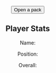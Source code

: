 <html>
<head>
    <title>Pack Opening</title>
</head>
<style>
    body {
        background-image: url('https://i.ytimg.com/vi/vpjWI1e0Mbk/maxresdefault.jpg');
        background-size: cover;
        background-repeat: no-repeat;
        text-align: center;
    }
</style>
<body>
    <button id="open-pack-button">Open a pack</button>
    <div>
        <h2>Player Stats</h2>
        <p>Name: <span id="player-name"></span></p>
        <p>Position: <span id="player-position"></span></p>
        <p>Overall: <span id="player-overall"></span></p>
        <!-- Add more player attributes here -->
    </div>
    <script>
        // Function to request data from the backend
        function openPack() {
            fetch('/api/open_pack')  // Replace '/api/open_pack' with the actual endpoint on your Flask server
                .then(response => response.json())
                .then(data => {
                    // Process and display the data in your HTML
                    document.getElementById('player-name').textContent = data.name;
                    document.getElementById('player-position').textContent = data.position;
                    document.getElementById('player-overall').textContent = data.overall;
                    // Add more lines to display other player attributes
                });
        }
        // Add a click event listener to the "Open a pack" button
        document.getElementById("open-pack-button").addEventListener("click", openPack);
    </script>
</body>
</html>
